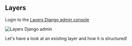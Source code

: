## Layers

Login to the [Layers Django admin console](http://localhost:8888/admin/layers/layer/)

![Layers Django admin](css/img/layers-django.png)

Let's have a look at an existing layer and how it is structured!
